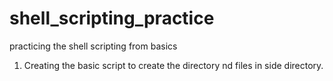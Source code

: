 # shell_scripting_practice
practicing the shell scripting from basics
1. Creating the basic script to create the directory nd files in side directory. 

